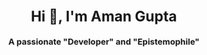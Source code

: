 <h1 align="center">Hi 👋, I'm Aman Gupta</h1>
<h3 align="center">A passionate "Developer" and "Epistemophile"</h3>

